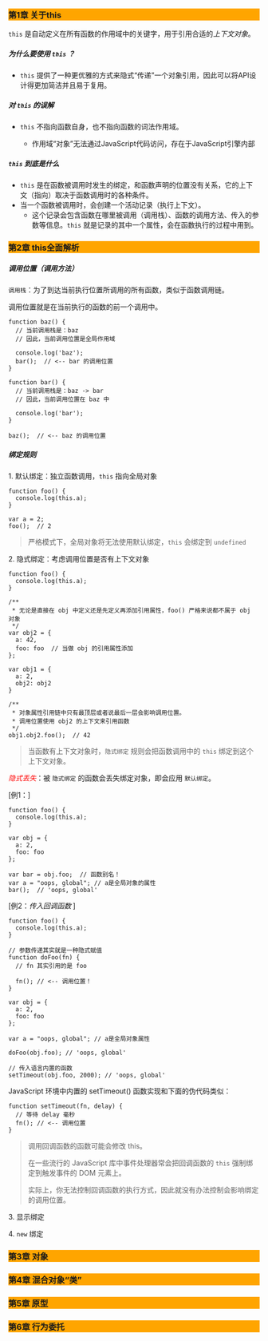 ### <p style="background:orange;">第1章 关于this</p>

`this` 是自动定义在所有函数的作用域中的关键字，用于引用合适的*上下文对象*。

##### 为什么要使用 `this` ？

- `this` 提供了一种更优雅的方式来隐式“传递”一个对象引用，因此可以将API设计得更加简洁并且易于复用。

##### 对 `this` 的误解

- `this` 不指向函数自身，也不指向函数的词法作用域。

	- 作用域“对象”无法通过JavaScript代码访问，存在于JavaScript引擎内部

##### `this` 到底是什么

- `this` 是在函数被调用时发生的绑定，和函数声明的位置没有关系，它的上下文（指向）取决于函数调用时的各种条件。
- 当一个函数被调用时，会创建一个活动记录（执行上下文）。
	- 这个记录会包含函数在哪里被调用（调用栈）、函数的调用方法、传入的参数等信息。`this` 就是记录的其中一个属性，会在函数执行的过程中用到。

### <p style="background:orange;">第2章 this全面解析</p>

##### 调用位置（调用方法）

`调用栈`：为了到达当前执行位置所调用的所有函数，类似于函数调用链。

调用位置就是在当前执行的函数的前一个调用中。

	function baz() {
	  // 当前调用栈是：baz
	  // 因此，当前调用位置是全局作用域
	
	  console.log('baz');
	  bar();  // <-- bar 的调用位置
	}
	
	function bar() {
	  // 当前调用栈是：baz -> bar
	  // 因此，当前调用位置在 baz 中
	
	  console.log('bar');
	}
	
	baz();  // <-- baz 的调用位置

##### 绑定规则

1.&nbsp;默认绑定：独立函数调用，`this` 指向全局对象

	function foo() {
	  console.log(this.a);
	}
	
	var a = 2;
	foo();  // 2

> 严格模式下，全局对象将无法使用默认绑定，`this` 会绑定到 `undefined`

2.&nbsp;隐式绑定：考虑调用位置是否有上下文对象

	function foo() {
	  console.log(this.a);
	}
	
	/**
	 * 无论是直接在 obj 中定义还是先定义再添加引用属性，foo() 严格来说都不属于 obj 对象
	 */
	var obj2 = {
	  a: 42,
	  foo: foo	// 当做 obj 的引用属性添加
	};
	
	var obj1 = {
	  a: 2,
	  obj2: obj2
	}
	
	/**
	 * 对象属性引用链中只有最顶层或者说最后一层会影响调用位置。
	 * 调用位置使用 obj2 的上下文来引用函数
	 */
	obj1.obj2.foo();  // 42

> 当函数有上下文对象时，`隐式绑定` 规则会把函数调用中的 `this` 绑定到这个上下文对象。

<span style="color:red">*隐式丢失*</span>：被 `隐式绑定` 的函数会丢失绑定对象，即会应用 `默认绑定`。

[例1：]

	function foo() {
	  console.log(this.a);
	}
	
	var obj = {
	  a: 2,
	  foo: foo
	};
	
	var bar = obj.foo;  // 函数别名！
	var a = "oops, global"; // a是全局对象的属性
	bar();  // 'oops, global'

[例2：*传入回调函数* ]

	function foo() {
	  console.log(this.a);
	}
	
	// 参数传递其实就是一种隐式赋值
	function doFoo(fn) {
	  // fn 其实引用的是 foo
	
	  fn(); // <-- 调用位置！
	}
	
	var obj = {
	  a: 2,
	  foo: foo
	};
	
	var a = "oops, global"; // a是全局对象属性
	
	doFoo(obj.foo); // 'oops, global'

	// 传入语言内置的函数
	setTimeout(obj.foo, 2000); // 'oops, global'

JavaScript 环境中内置的 setTimeout() 函数实现和下面的伪代码类似：

	function setTimeout(fn, delay) {
	  // 等待 delay 毫秒
	  fn(); // <-- 调用位置
	}

> 调用回调函数的函数可能会修改 this。
>
> 在一些流行的 JavaScript 库中事件处理器常会把回调函数的 `this` 强制绑定到触发事件的 DOM 元素上。
> 
> 实际上，你无法控制回调函数的执行方式，因此就没有办法控制会影响绑定的调用位置。

3.&nbsp;显示绑定

4.&nbsp;`new` 绑定

### <p style="background:orange;">第3章 对象</p>

### <p style="background:orange;">第4章 混合对象“类”</p>

### <p style="background:orange;">第5章 原型</p>

### <p style="background:orange;">第6章 行为委托</p>